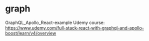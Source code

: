 # graph
GraphQL_Apollo_React-example
Udemy course: https://www.udemy.com/full-stack-react-with-graphql-and-apollo-boost/learn/v4/overview
